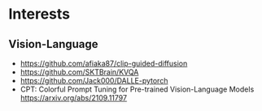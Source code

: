# Interests
## Vision-Language
- https://github.com/afiaka87/clip-guided-diffusion
- https://github.com/SKTBrain/KVQA
- https://github.com/Jack000/DALLE-pytorch
- CPT: Colorful Prompt Tuning for Pre-trained Vision-Language Models
 https://arxiv.org/abs/2109.11797
